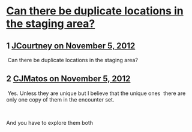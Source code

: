 # [Can there be duplicate locations in the staging area? ](https://community.fantasyflightgames.com/topic/73822-can-there-be-duplicate-locations-in-the-staging-area/)

## 1 [JCourtney on November 5, 2012](https://community.fantasyflightgames.com/topic/73822-can-there-be-duplicate-locations-in-the-staging-area/?do=findComment&comment=719221)

 Can there be duplicate locations in the staging area?

## 2 [CJMatos on November 5, 2012](https://community.fantasyflightgames.com/topic/73822-can-there-be-duplicate-locations-in-the-staging-area/?do=findComment&comment=719248)

 Yes. Unless they are unique but I believe that the unique ones  there are only one copy of them in the encounter set.

 

And you have to explore them both


